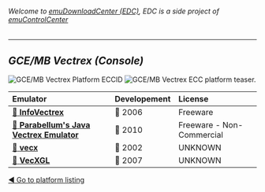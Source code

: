###### Welcome to [emuDownloadCenter (EDC)](https://github.com/PhoenixInteractiveNL/emuDownloadCenter/wiki/), EDC is a side project of [emuControlCenter](https://github.com/PhoenixInteractiveNL/emuControlCenter/wiki/)
***
## _GCE/MB Vectrex (Console)_
![](https://raw.githubusercontent.com/wiki/PhoenixInteractiveNL/emuDownloadCenter/images_platform/ecc_vec_cell.png "GCE/MB Vectrex Platform ECCID")
![](https://raw.githubusercontent.com/wiki/PhoenixInteractiveNL/emuDownloadCenter/images_platform/ecc_vec_teaser.png "GCE/MB Vectrex ECC platform teaser.")

| Emulator | Developement | License |
|:---------|:-------------|:--------|
| [:file_folder: **InfoVectrex**](https://github.com/PhoenixInteractiveNL/emuDownloadCenter/wiki/Emulator-infovectrex#menu) | :red_circle: 2006 | Freeware |
| [:file_folder: **Parabellum's Java Vectrex Emulator**](https://github.com/PhoenixInteractiveNL/emuDownloadCenter/wiki/Emulator-parajve#menu) | :red_circle: 2010 | Freeware - Non-Commercial |
| [:file_folder: **vecx**](https://github.com/PhoenixInteractiveNL/emuDownloadCenter/wiki/Emulator-vecx#menu) | :red_circle: 2002 | UNKNOWN |
| [:file_folder: **VecXGL**](https://github.com/PhoenixInteractiveNL/emuDownloadCenter/wiki/Emulator-vecxgl#menu) | :red_circle: 2007 | UNKNOWN |

[:arrow_backward: Go to platform listing](https://github.com/PhoenixInteractiveNL/emuDownloadCenter/wiki/EDC-Platform-List)
